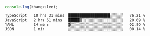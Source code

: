```js
console.log(khanguslee);
```

<!--START_SECTION:waka-->

```txt
TypeScript   10 hrs 31 mins  ███████████████████░░░░░░   76.21 %
JavaScript   2 hrs 51 mins   █████▒░░░░░░░░░░░░░░░░░░░   20.69 %
YAML         24 mins         ▓░░░░░░░░░░░░░░░░░░░░░░░░   02.96 %
JSON         1 min           ░░░░░░░░░░░░░░░░░░░░░░░░░   00.14 %
```

<!--END_SECTION:waka-->

<!--
**khanguslee/khanguslee** is a ✨ _special_ ✨ repository because its `README.md` (this file) appears on your GitHub profile.

Here are some ideas to get you started:

- 🔭 I’m currently working on ...
- 🌱 I’m currently learning ...
- 👯 I’m looking to collaborate on ...
- 🤔 I’m looking for help with ...
- 💬 Ask me about ...
- 📫 How to reach me: ...
- 😄 Pronouns: ...
- ⚡ Fun fact: ...
-->
